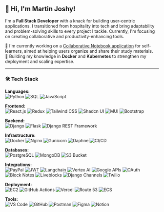 
## 👋 Hi, I'm Martin Joshy!


I'm a **Full Stack Developer** with a knack for building user-centric applications. I transitioned from hospitality into tech and bring adaptability and problem-solving skills to every project I tackle. Currently, I'm focusing on creating collaborative and productivity-enhancing tools.

🚀 I'm currently working on a [Collaborative Notebook application](https://github.com/martin-joshy/Brainwave) for self-learners, aimed at helping users organize and share their study materials.  
🔧 Building my knowledge in **Docker** and **Kubernetes** to strengthen my deployment and scaling expertise.


---

### 🛠️ Tech Stack

**Languages:**  
![Python](https://img.shields.io/badge/-Python-3776AB?style=flat&logo=python&logoColor=white)
![SQL](https://img.shields.io/badge/-SQL-4479A1?style=flat&logo=postgresql&logoColor=white)
![JavaScript](https://img.shields.io/badge/-JavaScript-F7DF1E?style=flat&logo=javascript&logoColor=black)

**Frontend:**  
![React.js](https://img.shields.io/badge/-React-61DAFB?style=flat&logo=react&logoColor=black)
![Redux](https://img.shields.io/badge/-Redux-764ABC?style=flat&logo=redux&logoColor=white)
![Tailwind CSS](https://img.shields.io/badge/-Tailwind_CSS-38B2AC?style=flat&logo=tailwind-css&logoColor=white)
![Shadcn UI](https://img.shields.io/badge/-Shadcn_UI-1E1E1E?style=flat&logo=react&logoColor=white)
![MUI](https://img.shields.io/badge/-MUI-007FFF?style=flat&logo=mui&logoColor=white)
![Bootstrap](https://img.shields.io/badge/-Bootstrap-7952B3?style=flat&logo=bootstrap&logoColor=white)

**Backend:**  
![Django](https://img.shields.io/badge/-Django-092E20?style=flat&logo=django&logoColor=white)
![Flask](https://img.shields.io/badge/-Flask-000000?style=flat&logo=flask&logoColor=white)
![Django REST Framework](https://img.shields.io/badge/-Django%20REST%20Framework-092E20?style=flat&logo=django&logoColor=white)

**Infrastructure:**  
![Docker](https://img.shields.io/badge/-Docker-2496ED?style=flat&logo=docker&logoColor=white)
![Nginx](https://img.shields.io/badge/-Nginx-269539?style=flat&logo=nginx&logoColor=white)
![Gunicorn](https://img.shields.io/badge/-Gunicorn-499848?style=flat&logo=gunicorn&logoColor=white)
![Daphne](https://img.shields.io/badge/-Daphne-FF0000?style=flat&logo=python&logoColor=white)
![CI/CD](https://img.shields.io/badge/-CI/CD-007ACC?style=flat&logo=github-actions&logoColor=white)

**Databases:**  
![PostgreSQL](https://img.shields.io/badge/-PostgreSQL-336791?style=flat&logo=postgresql&logoColor=white)
![MongoDB](https://img.shields.io/badge/-MongoDB-47A248?style=flat&logo=mongodb&logoColor=white)
![S3 Bucket](https://img.shields.io/badge/-S3_Bucket-569A31?style=flat&logo=amazons3&logoColor=white)

**Integrations:**  
![PayPal](https://img.shields.io/badge/-PayPal-00457C?style=flat&logo=paypal&logoColor=white)
![JWT](https://img.shields.io/badge/-JWT-000000?style=flat&logo=json-web-tokens&logoColor=white)
![Langchain](https://img.shields.io/badge/-Langchain-FF6F61?style=flat&logo=python&logoColor=white)
![Vertex AI](https://img.shields.io/badge/-Vertex_AI-4285F4?style=flat&logo=google-cloud&logoColor=white)
![Google APIs](https://img.shields.io/badge/-Google_APIs-4285F4?style=flat&logo=google&logoColor=white)
![OAuth](https://img.shields.io/badge/-OAuth-3A3A3A?style=flat&logo=oauth&logoColor=white)
![Block Notes](https://img.shields.io/badge/-Block_Notes-4A4A55?style=flat&logo=notion&logoColor=white)
![Liveblocks](https://img.shields.io/badge/-Liveblocks-F35A48?style=flat&logo=webrtc&logoColor=white)
![Django Channels](https://img.shields.io/badge/-Django%20Channels-092E20?style=flat&logo=django&logoColor=white)
![Twilio](https://img.shields.io/badge/-Twilio-F22F46?style=flat&logo=twilio&logoColor=white)

**Deployment:**  
![EC2](https://img.shields.io/badge/-EC2-FF9900?style=flat&logo=amazon-ec2&logoColor=white)
![GitHub Actions](https://img.shields.io/badge/-GitHub_Actions-2088FF?style=flat&logo=github-actions&logoColor=white)
![Vercel](https://img.shields.io/badge/-Vercel-000000?style=flat&logo=vercel&logoColor=white)
![Route 53](https://img.shields.io/badge/-Route_53-232F3E?style=flat&logo=amazon-aws&logoColor=white)
![ECS](https://img.shields.io/badge/-ECS-FF9900?style=flat&logo=amazon-ecs&logoColor=white)

**Tools:**  
![VS Code](https://img.shields.io/badge/-VS_Code-007ACC?style=flat&logo=visual-studio-code&logoColor=white)
![GitHub](https://img.shields.io/badge/-GitHub-181717?style=flat&logo=github&logoColor=white)
![Postman](https://img.shields.io/badge/-Postman-FF6C37?style=flat&logo=postman&logoColor=white)
![Figma](https://img.shields.io/badge/-Figma-F24E1E?style=flat&logo=figma&logoColor=white)
![Notion](https://img.shields.io/badge/-Notion-000000?style=flat&logo=notion&logoColor=white)

